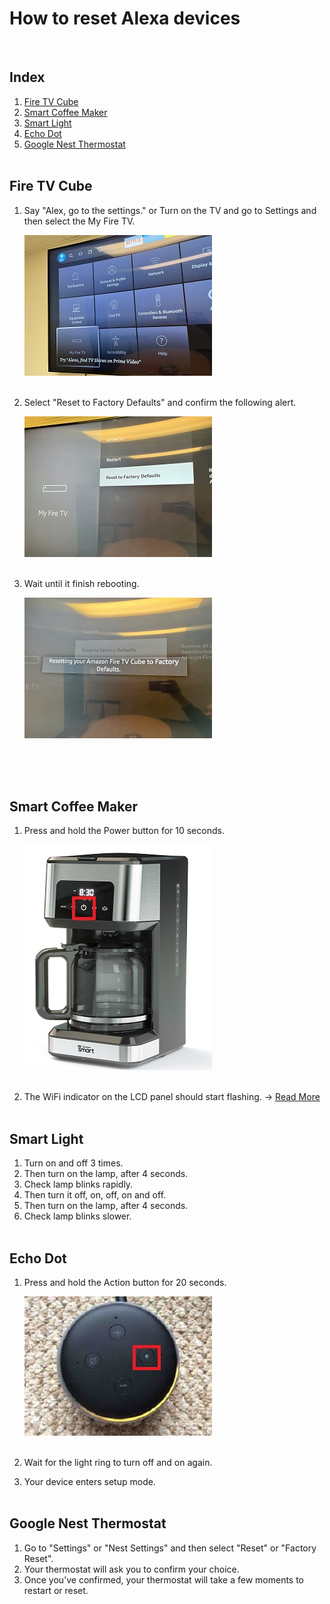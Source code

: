 # __How to reset Alexa devices__
<br />

## Index

1. [Fire TV Cube](#fire-tv-cube)
2. [Smart Coffee Maker](#smart-coffee-maker)
3. [Smart Light](#smart-light)
4. [Echo Dot](#echo-dot)
5. [Google Nest Thermostat](#google-nest-thermostat)
<br/><br/>

## __Fire TV Cube__
1. Say "Alex, go to the settings." or Turn on the TV and go to Settings and then select the My Fire TV.

    ![Settings](./resources/photos/fireTvSettings.jpg)
    <br/><br/>

2. Select "Reset to Factory Defaults" and confirm the following alert.

    ![Reset](./resources/photos/fireTvFactoryReset.JPG)
    <br/><br/>

3. Wait until it finish rebooting.

    ![Waiting](./resources/photos/fireTvFactoryReset_waiting.JPG)
    <br/><br/>
    
<br /><br />


## __Smart Coffee Maker__
1. Press and hold the Power button for 10 seconds.

    ![CoffeeMaker](./resources/photos/atomi_coffee_maker.jpg)
    <br/><br/>

2. The WiFi indicator on the LCD panel should start flashing.
&rarr; <a href="https://manuals.plus/atomi-smart/atomi-smart-at1528-coffee-maker-user-guide#ixzz7mENuxAax">Read More</a>
<br /><br />


## __Smart Light__
1. Turn on and off 3 times.
2. Then turn on the lamp, after 4 seconds.
3. Check lamp blinks rapidly.
4. Then turn it off, on, off, on and off.
5. Then turn on the lamp, after 4 seconds.
6. Check lamp blinks slower.
<br /><br />


## __Echo Dot__
1. Press and hold the Action button for 20 seconds.

    ![Reset](./resources/photos/echo_dot.jpg)
    <br/><br/>
2. Wait for the light ring to turn off and on again.
3. Your device enters setup mode.
<br /><br />


## __Google Nest Thermostat__
1. Go to "Settings" or "Nest Settings" and then select "Reset" or "Factory Reset".
2. Your thermostat will ask you to confirm your choice.
3. Once you’ve confirmed, your thermostat will take a few moments to restart or reset.
<br /><br />